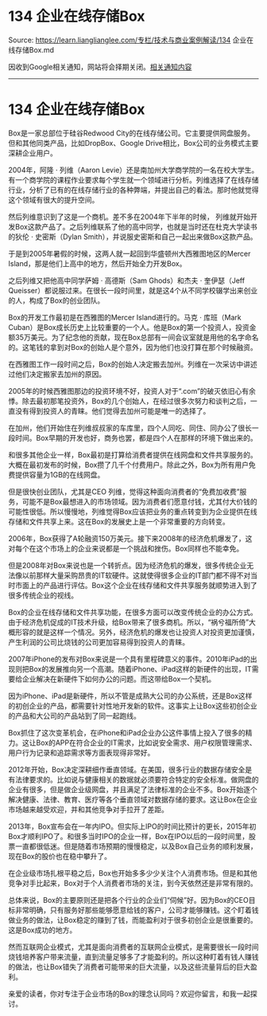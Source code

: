 # 134 企业在线存储Box 

Source: https://learn.lianglianglee.com/专栏/技术与商业案例解读/134 企业在线存储Box.md

因收到Google相关通知，网站将会择期关闭。[相关通知内容](https://lumendatabase.org/notices/44265620)

---

# 134 企业在线存储Box

Box是一家总部位于硅谷Redwood City的在线存储公司。它主要提供网盘服务。但和其他同类产品，比如DropBox、Google Drive相比，Box公司的业务模式主要深耕企业用户。

2004年，阿隆 · 列维（Aaron Levie）还是南加州大学商学院的一名在校大学生。有一个商学院的课程作业要求每个学生就一个领域进行分析。列维选择了在线存储行业，分析了已有的在线存储行业的各种弊端，并提出自己的看法。那时他就觉得这个领域有很大的提升空间。

然后列维意识到了这是一个商机。差不多在2004年下半年的时候， 列维就开始开发Box这款产品了。之后列维联系了他的高中同学，也就是当时还在杜克大学读书的狄伦 · 史密斯（Dylan Smith），并说服史密斯和自己一起出来做Box这款产品。

于是到2005年暑假的时候，这两人就一起回到华盛顿州大西雅图地区的Mercer Island，那是他们上高中的地方，然后开始全力开发Box。

之后列维又把他高中同学萨姆 · 高德斯（Sam Ghods）和杰夫 · 奎伊瑟（Jeff Queisser）都说服过来。在很长一段时间里，就是这4个从不同学校辍学出来创业的人，构成了Box的创业团队。

Box的开发工作最初是在西雅图的Mercer Island进行的。马克 · 库班（Mark Cuban）是Box成长历史上比较重要的一个人。他是Box的第一个投资人，投资金额35万美元。为了纪念他的贡献，现在Box总部有一间会议室就是用他的名字命名的。这笔钱的拿到对Box的创始人是个意外，因为他们也没打算在那个时候融资。

在西雅图工作一段时间之后，Box的创始人决定搬去加州。列维在一次采访中讲述过他们决定搬家去加州的原因。

2005年的时候西雅图那边的投资环境不好，投资人对于“.com”的破灭依旧心有余悸。除去最初那笔投资外，Box的几个创始人，在经过很多次努力和谈判之后，一直没有得到投资人的青睐。他们觉得去加州可能是唯一的选择了。

在加州，他们开始住在列维叔叔家的车库里，四个人同吃、同住、同办公了很长一段时间。Box早期的开发也好，商务也罢，都是四个人在那样的环境下做出来的。

和很多其他企业一样，Box最初是打算给消费者提供在线网盘和文件共享服务的。大概在最初发布的时候，Box攒了几千个付费用户。除此之外，Box为所有用户免费提供容量为1GB的在线网盘。

但是很快创业团队，尤其是CEO 列维，觉得这种面向消费者的“免费加收费”服务，可能不是Box最想进入的市场领域。因为消费者们愿意付钱，尤其付大价钱的可能性很低。所以慢慢地，列维觉得Box应该把业务的重点转变到为企业提供在线存储和文件共享上来。这在Box的发展史上是一个非常重要的方向转变。

2006年，Box获得了A轮融资150万美元。接下来2008年的经济危机爆发了，这对每个在这个市场上的企业来说都是一个挑战和挫伤。Box同样也不能幸免。

但是2008年对Box来说也是一个转折点。因为经济危机的爆发，很多传统企业无法像以前那样大量采购昂贵的IT软硬件。这就使得很多企业的IT部门都不得不对当时市面上的产品进行评估。Box这个企业在线存储和文件共享服务就顺势进入到了很多传统企业的视线。

Box的企业在线存储和文件共享功能，在很多方面可以改变传统企业的办公方式。由于经济危机促成的IT技术升级，给Box带来了很多商机。所以，“祸兮福所倚”大概形容的就是这样一个情况。另外，经济危机的爆发也让投资人对投资更加谨慎，产生利润的公司比烧钱的公司更加容易得到投资人的青睐。

2007年iPhone的发布对Box来说是一个具有里程碑意义的事件。2010年iPad的出现则把Box的发展推向另一个高潮。随着iPhone、iPad这样的新硬件的出现，IT需要给企业解决在新硬件下如何办公的问题。而这带给Box一个契机。

因为iPhone、iPad是新硬件，所以不管是成熟大公司的办公系统，还是Box这样的初创企业的产品，都需要针对性地开发新的软件。这事实上让Box这些初创企业的产品和大公司的产品站到了同一起跑线。

Box抓住了这次变革机会，在iPhone和iPad企业办公这件事情上投入了很多的精力。这让Box的APP在符合企业的IT需求，比如说安全需求、用户权限管理需求、用户行为记录和追踪需求等方面表现得非常好。

2012年开始，Box决定深耕细作垂直领域。在美国，很多行业的数据存储安全是有法律要求的。比如说与健康相关的数据就必须要符合特定的安全标准。做网盘的企业有很多，但是做企业级网盘，并且满足了法律标准的企业不多。Box开始逐个解决健康、法律、教育、医疗等各个垂直领域对数据存储的要求。这让Box在企业市场越来越受欢迎，并和其他竞争对手拉开了差距。

2013年，Box宣布会在一年内IPO。但实际上IPO的时间比预计的更长，2015年初Box才顺利IPO了。和很多当时IPO的企业一样，Box在IPO以后的一段时间里，股票一直都很低迷。但是随着市场预期的慢慢稳定，以及Box自己业务的顺利发展，现在Box的股价也在稳中攀升了。

在企业级市场扎根平稳之后，Box也开始多多少少关注个人消费市场。但是和其他竞争对手比起来，Box对于个人消费者市场的关注，到今天依然还是非常有限的。

总体来说，Box的主要原则还是把各个行业的企业们“伺候”好。因为Box的CEO目标非常明确，只有服务好那些能够愿意给钱的客户，公司才能够赚钱。这个盯着钱做业务的做法，让Box稳定的赚到了钱，而能盈利对于很多初创企业是很重要的。这是Box成功的地方。

然而互联网企业模式，尤其是面向消费者的互联网企业模式，是需要很长一段时间烧钱培养客户带来流量，直到流量足够多了才能盈利的。所以这种盯着有钱人赚钱的做法，也让Box错失了消费者可能带来的巨大流量，以及这些流量背后的巨大盈利。

亲爱的读者，你对专注于企业市场的Box的理念认同吗？欢迎你留言，和我一起探讨。